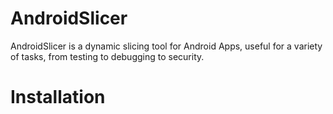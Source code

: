 # AndroidSlicer
AndroidSlicer is a dynamic slicing tool for Android Apps, useful for a variety of tasks, from testing to debugging to security.

# Installation
